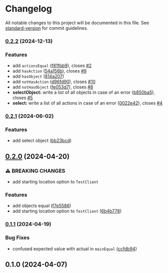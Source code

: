 # Changelog

All notable changes to this project will be documented in this file. See [standard-version](https://github.com/conventional-changelog/standard-version) for commit guidelines.

### [0.2.2](https://github.com/gretmn102/qsp-test-engine/compare/v0.2.1...v0.2.2) (2024-12-13)


### Features

* add `actionsEqual` ([f81fbb9](https://github.com/gretmn102/qsp-test-engine/commit/f81fbb9a630a36c5fe846b42e571b338ef759c00)), closes [#2](https://github.com/gretmn102/qsp-test-engine/issues/2)
* add `hasAction` ([54a156b](https://github.com/gretmn102/qsp-test-engine/commit/54a156b0a93a8baddfadb80ba851777c3f602785)), closes [#9](https://github.com/gretmn102/qsp-test-engine/issues/9)
* add `hasObject` ([814a207](https://github.com/gretmn102/qsp-test-engine/commit/814a207f9c4b981dca6e521c30f96e2e9c282de6))
* add `notHasAction` ([d96fd90](https://github.com/gretmn102/qsp-test-engine/commit/d96fd9073eb93c61b569e7829cec554f250f65f1)), closes [#10](https://github.com/gretmn102/qsp-test-engine/issues/10)
* add `notHasObject` ([fe053d7](https://github.com/gretmn102/qsp-test-engine/commit/fe053d7ca780102a72bfc8ef9acb318615c3c30a)), closes [#8](https://github.com/gretmn102/qsp-test-engine/issues/8)
* **selectObject:** write a list of all objects in case of an error ([b850ba5](https://github.com/gretmn102/qsp-test-engine/commit/b850ba585999e8df49e28e0859f3cc36af31a3a0)), closes [#5](https://github.com/gretmn102/qsp-test-engine/issues/5)
* **select:** write a list of all actions in case of an error ([0022e42](https://github.com/gretmn102/qsp-test-engine/commit/0022e42332f75bb5eee2735563a1d9888ae58c1e)), closes [#4](https://github.com/gretmn102/qsp-test-engine/issues/4)

### [0.2.1](https://github.com/gretmn102/qsp-test-engine/compare/v0.2.0...v0.2.1) (2024-06-02)


### Features

* add select object ([bb23bcd](https://github.com/gretmn102/qsp-test-engine/commit/bb23bcd50ee2c2915bd3bce61483dcfd302a8167))

## [0.2.0](https://github.com/gretmn102/qsp-test-engine/compare/v0.1.1...v0.2.0) (2024-04-20)


### ⚠ BREAKING CHANGES

* add starting location option to `TestClient`

### Features

* add objects equal ([f7e5586](https://github.com/gretmn102/qsp-test-engine/commit/f7e5586fda1cec7ecda50cd56391d70c072279f4))
* add starting location option to `TestClient` ([6b4b778](https://github.com/gretmn102/qsp-test-engine/commit/6b4b77844a9ceef34a14c74453fd4ce81f61a25b))

### [0.1.1](https://github.com/gretmn102/qsp-test-engine/compare/v0.1.0...v0.1.1) (2024-04-19)


### Bug Fixes

* confused expected value with actual in `mainEqual` ([ccfdb94](https://github.com/gretmn102/qsp-test-engine/commit/ccfdb94acdb11c0a0634c38e47eed7760f8574c2))

## 0.1.0 (2024-04-07)
